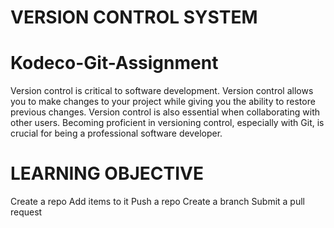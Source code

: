# VERSION CONTROL SYSTEM
# Kodeco-Git-Assignment

Version control is critical to software development. 
Version control allows you to make changes to your project while giving you the ability to restore previous changes. 
Version control is also essential when collaborating with other users. 
Becoming proficient in versioning control, especially with Git, is crucial for being a professional software developer.

# LEARNING OBJECTIVE

Create a repo
Add items to it
Push a repo
Create a branch
Submit a pull request
